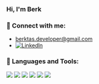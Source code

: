 ### Hi, I'm Berk
### 📩 Connect with me:
-  berktas.developer@gmail.com
- [<img alt="Linkedln" src="https://img.shields.io/badge/LinkedIn-0077B5?style=for-the-badge&logo=linkedin&logoColor=white" />](https://www.linkedin.com/in/berk-ta%C5%9F-22b9801b5/)
  
### 🔧 Languages and Tools:
<p>
  
</p>
<p>
  <img src="https://img.shields.io/badge/Java-ED8B00?style=for-the-badge&logo=java&logoColor=white" />
  <img src="https://img.shields.io/badge/-SPR%C4%B0NG%20BOOT-brightgreen?style=for-the-badge&logo=springboot.svg" />
  <img src="https://img.shields.io/badge/RESTFUL-AP%C4%B0-green" />
 <img src="https://img.shields.io/badge/-restassured-orangered" />
  <img src="https://img.shields.io/badge/-junittest-blueviolet" />
 <img src="https://img.shields.io/badge/-microservices-blue" />
 
 
 
</p>
<br />



<br />
<br />
